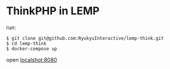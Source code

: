 # ThinkPHP in LEMP

run:

```
$ git clone git@github.com:RyukyuInteractive/lemp-think.git
$ cd lemp-think
$ docker-compose up
```

open [localshot:8080](http://localshot:8080)
